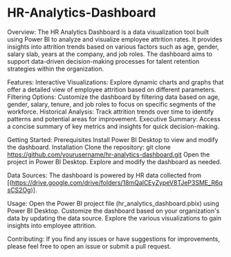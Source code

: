 # HR-Analytics-Dashboard

Overview:
The HR Analytics Dashboard is a data visualization tool built using Power BI to analyze and visualize employee attrition rates. It provides insights into attrition trends based on various factors such as age, gender, salary slab, years at the company, and job roles. The dashboard aims to support data-driven decision-making processes for talent retention strategies within the organization.

Features:
Interactive Visualizations: Explore dynamic charts and graphs that offer a detailed view of employee attrition based on different parameters.
Filtering Options: Customize the dashboard by filtering data based on age, gender, salary, tenure, and job roles to focus on specific segments of the workforce.
Historical Analysis: Track attrition trends over time to identify patterns and potential areas for improvement.
Executive Summary: Access a concise summary of key metrics and insights for quick decision-making.


Getting Started:
Prerequisites
Install Power BI Desktop to view and modify the dashboard.
Installation
Clone the repository: git clone https://github.com/yourusername/hr-analytics-dashboard.git
Open the project in Power BI Desktop.
Explore and modify the dashboard as needed.

Data Sources:
The dashboard is powered by HR data collected from [(https://drive.google.com/drive/folders/18mQalCEyZypeV8TJeP3SME_R6qsCS2Og)].

Usage:
Open the Power BI project file (hr_analytics_dashboard.pbix) using Power BI Desktop.
Customize the dashboard based on your organization's data by updating the data source.
Explore the various visualizations to gain insights into employee attrition.

Contributing:
If you find any issues or have suggestions for improvements, please feel free to open an issue or submit a pull request.
